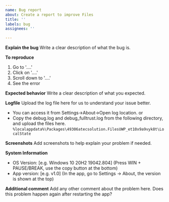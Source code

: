 ```yaml
---
name: Bug report
about: Create a report to improve Files
title: ''
labels: bug
assignees: ''

---
```


<!-- 
🚨🚨🚨🚨🚨🚨🚨🚨🚨🚨🚨🚨🚨🚨🚨🚨🚨🚨🚨🚨🚨
I ACKNOWLEDGE THE FOLLOWING BEFORE PROCEEDING:
1. Issue may be deleted if it is not following the template
2. Only post one issue per one bug report
3. Try not to make duplicates. Do a quick search before posting
4. Add a title that describes the issue clearly
--->

**Explain the bug**
Write a clear description of what the bug is.

**To reproduce**
1. Go to '....'
2. Click on '....'
3. Scroll down to '....'
4. See the error

**Expected behavior**
Write a clear description of what you expected.

**Logfile**
Upload the log file here for us to understand your issue better. 
- You can access it from Settings->About->Open log location. 
or 
- Copy the debug.log and debug_fulltrust.log from the following directory, and upload the files here.
`%localappdata%\Packages\49306atecsolution.FilesUWP_et10x9a9vyk8t\LocalState` 

**Screenshots**
Add screenshots to help explain your problem if needed.

**System Information**
 - OS Version: [e.g. Windows 10 20H2 19042.804] (Press WIN + PAUSE/BREAK, use the copy button at the bottom)
 - App version: [e.g. v1.0] (In the app, go to Settings -> About, the version is shown at the top)

**Additional comment**
Add any other comment about the problem here. Does this problem happen again after restarting the app?
